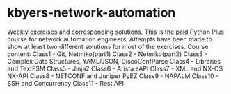 # kbyers-network-automation
Weekly exercises and corresponding solutions. This is the paid Python Plus course for network automation engineers. Attempts have been made to show at least two different solutions for most of the exercises.
Course content:
Class1 - Git, Netmiko(part1)
Class2 - Netmiko(part2)
Class3 - Complex Data Structures, YAML/JSON, CiscoConfParse
Class4 - Libraries and TextFSM
Class5 - Jinja2
Class6 - Arista eAPI
Class7 - XML and NX-OS NX-API
Class8 - NETCONF and Juniper PyEZ
Class9 - NAPALM
Class10 - SSH and Concurrency
Class11 - Rest API

